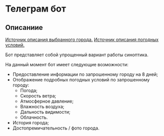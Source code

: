 # Телеграм бот #

## Описаниие
[Источник описания выбранного города.](https://wikipedia.org "Главная страница энциклопедии")
[Источник описания погодных условий.](https://openweathermap.org "Источник API")  

Бот представляет собой упрощенный вариант работы синоптика.  

На данный момент бот имеет следующие возможности:
- Предоставление информации по запрошенному городу на 8 дней;
- Отображение подробных погодных условий по запрошенному городу:
    - Погода;
    - Скорость ветра;
    - Атмосферное давление;
    - Влажность воздуха;
    - Дальность видимости;
    - Облачность.
 - История города; 
 - Достопремичательность / фото города.


